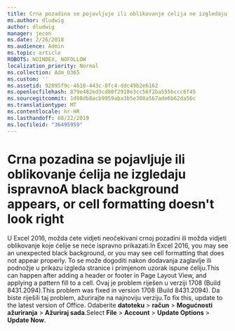 ```yaml
---
title: Crna pozadina se pojavljuje ili oblikovanje ćelija ne izgledaju ispravno
ms.author: dludwig
author: dludwig
manager: jecon
ms.date: 2/26/2018
ms.audience: Admin
ms.topic: article
ROBOTS: NOINDEX, NOFOLLOW
localization_priority: Normal
ms.collection: Adm_O365
ms.custom: ''
ms.assetid: 92095f9c-4610-443c-8fc4-ddc49b2e6162
ms.openlocfilehash: 879e482ed3cd80f2918e3cc56f2ba555bccc6f45
ms.sourcegitcommit: 1d98db8acb9959aba3b5e308a567ade6b62da56c
ms.translationtype: MT
ms.contentlocale: hr-HR
ms.lasthandoff: 08/22/2019
ms.locfileid: "36495959"
---
```

# <a name="a-black-background-appears-or-cell-formatting-doesnt-look-right"></a><span data-ttu-id="90b53-102">Crna pozadina se pojavljuje ili oblikovanje ćelija ne izgledaju ispravno</span><span class="sxs-lookup"><span data-stu-id="90b53-102">A black background appears, or cell formatting doesn't look right</span></span>

<span data-ttu-id="90b53-103">U Excel 2016, možda ćete vidjeti neočekivani crnoj pozadini ili možda vidjeti oblikovanje koje ćelije se neće ispravno prikazati.</span><span class="sxs-lookup"><span data-stu-id="90b53-103">In Excel 2016, you may see an unexpected black background, or you may see cell formatting that does not appear properly.</span></span> <span data-ttu-id="90b53-104">To se može dogoditi nakon dodavanja zaglavlje ili podnožje u prikazu izgleda stranice i primjenom uzorak ispune ćeliju.</span><span class="sxs-lookup"><span data-stu-id="90b53-104">This can happen after adding a header or footer in Page Layout View, and applying a pattern fill to a cell.</span></span> <span data-ttu-id="90b53-105">Ovaj je problem riješen u verziji 1708 (Build 8431.2094).</span><span class="sxs-lookup"><span data-stu-id="90b53-105">This problem was fixed in version 1708 (Build 8431.2094).</span></span> <span data-ttu-id="90b53-106">Da biste riješili taj problem, ažurirajte na najnoviju verziju.</span><span class="sxs-lookup"><span data-stu-id="90b53-106">To fix this, update to the latest version of Office.</span></span> <span data-ttu-id="90b53-107">Odaberite **datoteku** \> **račun** \> **Mogućnosti ažuriranja** \> **Ažuriraj sada**.</span><span class="sxs-lookup"><span data-stu-id="90b53-107">Select **File** \> **Account** \> **Update Options** \> **Update Now**.</span></span>
  

